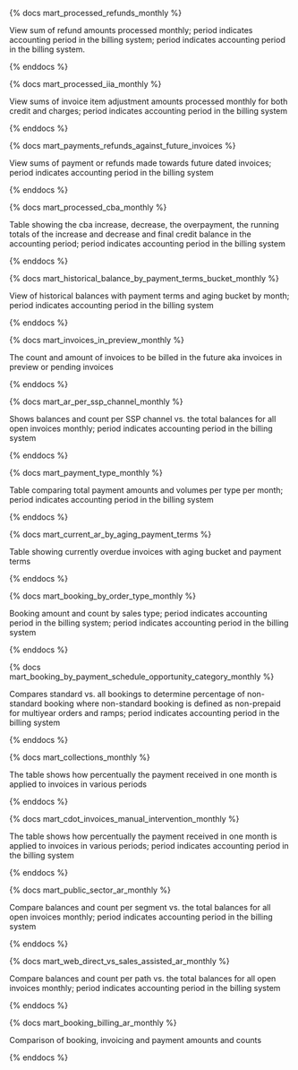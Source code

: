 {% docs mart_processed_refunds_monthly %}

View sum of refund amounts processed monthly; period indicates accounting period in the billing system; period indicates accounting period in the billing system.

{% enddocs %}

{% docs mart_processed_iia_monthly %}

View sums of invoice item adjustment amounts processed monthly for both credit and charges; period indicates accounting period in the billing system

{% enddocs %}

{% docs mart_payments_refunds_against_future_invoices %}

View sums of payment or refunds made towards future dated invoices; period indicates accounting period in the billing system 

{% enddocs %}

{% docs mart_processed_cba_monthly %}

Table showing the cba increase, decrease, the overpayment, the running totals of the increase and decrease and final credit balance in the accounting period; period indicates accounting period in the billing system

{% enddocs %}

{% docs mart_historical_balance_by_payment_terms_bucket_monthly %}

View of historical balances with payment terms and aging bucket by month; period indicates accounting period in the billing system

{% enddocs %}

{% docs mart_invoices_in_preview_monthly %}

The count and amount of invoices to be billed in the future aka invoices in preview or pending invoices

{% enddocs %}

{% docs mart_ar_per_ssp_channel_monthly %}

Shows balances and count per SSP channel vs. the total balances for all open invoices monthly; period indicates accounting period in the billing system

{% enddocs %}

{% docs mart_payment_type_monthly %}

Table comparing total payment amounts and volumes per type per month; period indicates accounting period in the billing system 

{% enddocs %}

{% docs mart_current_ar_by_aging_payment_terms %}

Table showing currently overdue invoices with aging bucket and payment terms

{% enddocs %}

{% docs mart_booking_by_order_type_monthly %}

Booking amount and count by sales type; period indicates accounting period in the billing system; period indicates accounting period in the billing system 

{% enddocs %}

{% docs mart_booking_by_payment_schedule_opportunity_category_monthly %}

Compares standard vs. all bookings to determine percentage of non-standard booking where non-standard booking is defined as non-prepaid for multiyear orders and ramps; period indicates accounting period in the billing system

{% enddocs %}

{% docs mart_collections_monthly %}

The table shows how percentually the payment received in one month is applied to invoices in various periods

{% enddocs %}

{% docs mart_cdot_invoices_manual_intervention_monthly %}

The table shows how percentually the payment received in one month is applied to invoices in various periods; period indicates accounting period in the billing system

{% enddocs %}

{% docs mart_public_sector_ar_monthly %}

Compare balances and count per segment vs. the total balances for all open invoices monthly; period indicates accounting period in the billing system

{% enddocs %}

{% docs mart_web_direct_vs_sales_assisted_ar_monthly %}

Compare balances and count per path vs. the total balances for all open invoices monthly; period indicates accounting period in the billing system

{% enddocs %}

{% docs mart_booking_billing_ar_monthly %}

Comparison of booking, invoicing and payment amounts and counts

{% enddocs %}